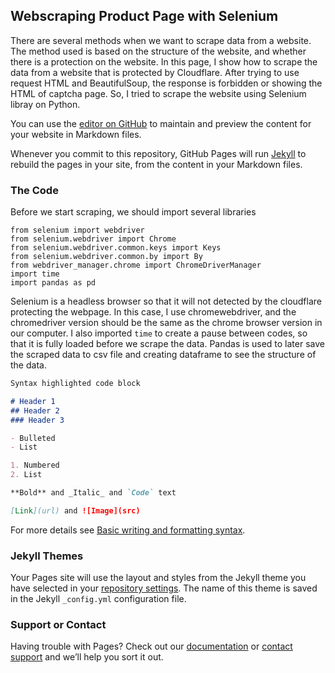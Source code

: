 ## Webscraping Product Page with Selenium

There are several methods when we want to scrape data from a website. The method used is based on the structure of the website, and whether there is a protection on the website. In this page, I show how to scrape the data from a website that is protected by Cloudflare. After trying to use request HTML and BeautifulSoup, the response is forbidden or showing the HTML of captcha page. So, I tried to scrape the website using Selenium libray on Python.

You can use the [editor on GitHub](https://github.com/bagz6/bike-selenium/edit/gh-pages/index.md) to maintain and preview the content for your website in Markdown files.

Whenever you commit to this repository, GitHub Pages will run [Jekyll](https://jekyllrb.com/) to rebuild the pages in your site, from the content in your Markdown files.

### The Code
Before we start scraping, we should import several libraries
```makrdown
from selenium import webdriver
from selenium.webdriver import Chrome
from selenium.webdriver.common.keys import Keys
from selenium.webdriver.common.by import By
from webdriver_manager.chrome import ChromeDriverManager
import time
import pandas as pd
```
Selenium is a headless browser so that it will not detected by the cloudflare protecting the webpage. In this case, I use chromewebdriver, and the chromedriver version should be the same as the chrome browser version in our computer. I also imported `time` to create a pause between codes, so that it is fully loaded before we scrape the data. Pandas is used to later save the scraped data to csv file and creating dataframe to see the structure of the data.


```markdown
Syntax highlighted code block

# Header 1
## Header 2
### Header 3

- Bulleted
- List

1. Numbered
2. List

**Bold** and _Italic_ and `Code` text

[Link](url) and ![Image](src)
```

For more details see [Basic writing and formatting syntax](https://docs.github.com/en/github/writing-on-github/getting-started-with-writing-and-formatting-on-github/basic-writing-and-formatting-syntax).

### Jekyll Themes

Your Pages site will use the layout and styles from the Jekyll theme you have selected in your [repository settings](https://github.com/bagz6/bike-selenium/settings/pages). The name of this theme is saved in the Jekyll `_config.yml` configuration file.

### Support or Contact

Having trouble with Pages? Check out our [documentation](https://docs.github.com/categories/github-pages-basics/) or [contact support](https://support.github.com/contact) and we’ll help you sort it out.

